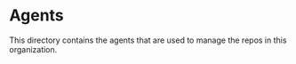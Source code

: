 # Agents

This directory contains the agents that are used to manage the repos in this organization.
